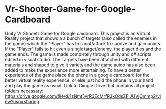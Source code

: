 # Vr-Shooter-Game-for-Google-Cardboard

Unity Vr Shooetr Game for Google cardboard. This project is an Virtual Reality project that shows a a bunch of targets (also called the enemies in the game) which the "Player" has to shoot/attack to survive and gain points. If the "Player" fails to hit even a single target/enemy, the player dies and the game ends. The game is made completely through unity and c# scripts edited in visual studio. The Targets have been attatched with different materials and shaped to give it variety and the game auido has also been added to make the experience more entertaining. To have a better experience of the game place the phone in a google cardboard for the better virtual reality experience, or else just hold the phone in your hand and play the game as usual.
Link to Google Drive that contains all project folders necessary: https://drive.google.com/file/d/1zNmf6vrR3EcMrfR3kOdsZFlJUVjOmmp2/view?usp=sharing
